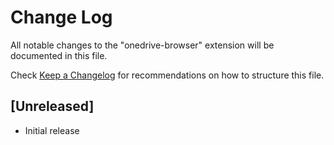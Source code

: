 # Change Log

All notable changes to the "onedrive-browser" extension will be documented in this file.

Check [Keep a Changelog](http://keepachangelog.com/) for recommendations on how to structure this file.

## [Unreleased]

- Initial release